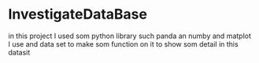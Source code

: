 # InvestigateDataBase
in this project  I used som python library such panda an numby and matplot  
I use and data set to make som function on it to  show som detail in this datasit
